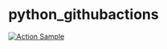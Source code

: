 # python_githubactions

[![Action Sample](https://github.com/waarrk/python_githubactions/actions/workflows/main.yaml/badge.svg)](https://github.com/waarrk/python_githubactions/actions/workflows/main.yaml?event=push)
